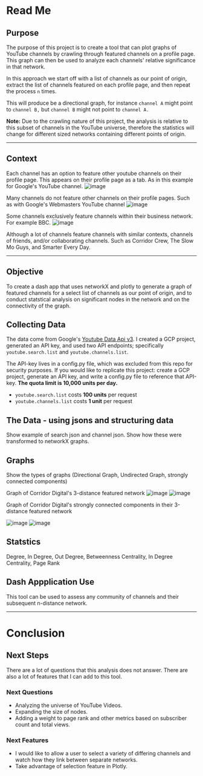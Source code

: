 # Read Me

## Purpose

The purpose of this project is to create a tool that can plot graphs of YouTube channels by crawling through featured channels on a profile page. This graph can then be used to analyze each channels' relative significance in that network. 

In this approach we start off with a list of channels as our point of origin, extract the list of channels featured on each profile page, and then repeat the process `n` times.

This will produce be a directional graph, for instance `channel A` might point to `channel B,` but `channel B` might not point to `channel A.`

**Note:** Due to the crawling nature of this project, the analysis is relative to this subset of channels in the YouTube universe, therefore the statistics will change for different sized networks containing different points of origin.

--------------

## Context
Each channel has an option to feature other youtube channels on their profile page. This appears on their profile page as a tab. As in this example for Google's YouTube channel.
![image](images/sample-YT-featured-channels.png)

Many channels do not feature other channels on their profile pages. Such as with Google's Webmasters YouTube channel
![image](images/sample-YT-no-channels.png)

Some channels exclusively feature channels within their business network.
For example BBC.
![image](images/sample-YT-BBC.png)

Although a lot of channels feature channels with similar contexts, channels of friends, and/or collaborating channels. Such as Corridor Crew, The Slow Mo Guys, and Smarter Every Day.

-----------------------------
## Objective
To create a dash app that uses networkX and plotly to generate a graph of featured channels for a select list of channels as our point of origin, and to conduct statstical analysis on significant nodes in the network and on the connectivity of the graph.

## Collecting Data
The data come from Google's [Youtube Data Api v3](https://developers.google.com/youtube/v3/docs). I created a GCP project, generated an API key, and used two API endpoints; specifically `youtube.search.list` and `youtube.channels.list`.

The API-key lives in a config.py file, which was excluded from this repo for security purposes. If you would like to replicate this project: create a GCP project, generate an API key, and write a config.py file to reference that API-key. **The quota limit is 10,000 units per day.**
 - `youtube.search.list` costs **100 units** per request
 - `youtube.channels.list` costs **1 unit** per request

## The Data - using jsons and structuring data
Show example of search json and channel json.
Show how these were transformed to networkX graphs.

## Graphs

Show the types of graphs (Directional Graph, Undirected Graph, strongly connected components)

Graph of Corridor Digital's 3-distance featured network
![image](images/corridor-3-distance.png)
![image](images/corridor-3-connections.png)

Graph of Corridor Digital's strongly connected components in their 3-distance featured network

![image](images/strong-corridor-3-distance.png)
![image](images/strong-corridor-3-connections.png)

## Statstics

Degree, In Degree, Out Degree, Betweenness Centrality, In Degree Centrality, Page Rank

## Dash Appplication Use
This tool can be used to assess any community of channels and their subsequent n-distance network. 

------------------------
# Conclusion

## Next Steps

There are a lot of questions that this analysis does not answer. There are also a lot of features that I can add to this tool. 

### Next Questions
 - Analyzing the universe of YouTube Videos. 
 - Expanding the size of nodes.
 - Adding a weight to page rank and other metrics based on subscriber count and total views.

### Next Features
 - I would like to allow a user to select a variety of differing channels and watch how they link between separate networks. 
 - Take advantage of selection feature in Plotly.